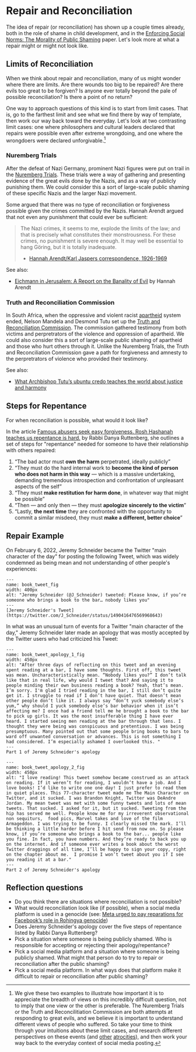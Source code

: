 # Repair and Reconciliation

The idea of repair (or reconciliation) has shown up a couple times already, both in the role of shame in child development, and in the [Enforcing Social Norms: The Morality of Public Shaming](https://philpapers.org/archive/BILESN.pdf) paper. Let's look more at what a repair might or might not look like.

## Limits of Reconciliation

When we think about repair and reconciliation, many of us might wonder where there are limits. Are there wounds too big to be repaired? Are there evils too great to be forgiven? Is anyone ever totally beyond the pale of possible reconciliation? Is there a point of no return?

One way to approach questions of this kind is to start from limit cases. That is, go to the farthest limit and see what we find there by way of template, then work our way back toward the everyday. Let's look at two contrasting limit cases: one where philosophers and cultural leaders declared that repairs were possible even after extreme wrongdoing, and one where the wrongdoers were declared unforgivable.[^nuremberg_vs_trc]

[^nuremberg_vs_trc]:  We give these two examples to illustrate how important it is to appreciate the breadth of views on this incredibly difficult question, not to imply that one view or the other is preferable.  The Nuremberg Trials or the Truth and Reconcilitiation Commission are both attempts at responding to great evils, and we believe it is important to understand different views of people who suffered. So take your time to think through your intuitions about these limit cases, and research different perspectives on these events (and [other](https://boardingschoolhealing.org/truthcommission/) [atrocities](https://en.wikipedia.org/wiki/The_Look_of_Silence)), and then work your way back to the everyday context of social media posting.


### Nuremberg Trials
After the defeat of Nazi Germany, prominent Nazi figures were put on trail in the [Nuremberg Trials](https://en.wikipedia.org/wiki/Nuremberg_trials). These trials were a way of gathering and presenting evidence of the great evils done by the Nazis, and as a way of publicly punishing them. We could consider this a sort of large-scale public shaming of these specific Nazis and the larger Nazi movement.

Some argued that there was no type of reconciliation or forgiveness possible given the crimes committed by the Nazis. Hannah Arendt argued that not even any punishment that could ever be sufficient:
> The Nazi crimes, it seems to me, explode the limits of the law; and that is precisely what constitutes their monstrousness. For these crimes, no punishment is severe enough. It may well be essential to hang Göring, but it is totally inadequate.
>
> - [Hannah Arendt/Karl Jaspers correspondence, 1926-1969](https://www.google.com/books/edition/Hannah_Arendt_Karl_Jaspers_Correspondenc/UkgoAQAAMAAJ)

See also:
- [Eichmann in Jerusalem: A Report on the Banality of Evil](https://en.wikipedia.org/wiki/Eichmann_in_Jerusalem) by Hannah Arendt

### Truth and Reconciliation Commission

In South Africa, when the oppressive and violent racist [apartheid](https://en.wikipedia.org/wiki/Apartheid) system ended, Nelson Mandela and Desmond Tutu set up the [Truth and Reconciliation Commission](https://en.wikipedia.org/wiki/Truth_and_Reconciliation_Commission_(South_Africa)). The commission gathered testimony from both victims and perpretrators of the violence and oppression of apartheid. We could also consider this a sort of large-scale public shaming of apartheid and those who hurt others through it. Unlike the Nuremberg Trials, the Truth and Reconciliation Commission gave a path for forgiveness and amnesty to the perpretrators of violence who provided their testimony.

See also:
- [What Archbishop Tutu’s ubuntu credo teaches the world about justice and harmony](https://theconversation.com/what-archbishop-tutus-ubuntu-credo-teaches-the-world-about-justice-and-harmony-84730)


## Steps for Repentance

For when reconciliation is possible, what would it look like?

In the article [Famous abusers seek easy forgiveness. Rosh Hashanah teaches us repentance is hard.](https://www.washingtonpost.com/outlook/famous-abusers-seek-easy-forgiveness-rosh-hashanah-teaches-us-repentance-is-hard/2018/09/06/c2dc2cac-b0ab-11e8-9a6a-565d92a3585d_story.html) by Rabbi Danya Ruttenberg, she outlines a set of steps for "repentance" needed for someone to have their relationship with others repaired:

1. “The bad actor must **own the harm** perpetrated, ideally publicly”
1. “They must do the hard internal work to **become the kind of person who does not harm in this way** — which is a massive undertaking, demanding tremendous introspection and confrontation of unpleasant aspects of the self”
1. “They must **make restitution for harm done**, in whatever way that might be possible”
1. “Then — and only then — they must **apologize sincerely to the victim**”
1. “Lastly, **the next time** they are confronted with the opportunity to commit a similar misdeed, they must **make a different, better choice**”


## Repair Example

On February 6, 2022, Jeremy Schneider became the Twitter "main character of the day" for posting the following Tweet, which was widely condemned as being mean and not understanding of other people's experiences:

```{figure} book_tweet.png
---
name: book_tweet_fig
width: 400px
alt: "Jeremy Schneider (@J_Schneider) tweeted: Please know, if you’re someone who brings a book to the bar… nobody likes you"
---
[Jeremy Schneider's Tweet](https://twitter.com/J_Schneider/status/1490416476569968643)
```

In what was an unusual turn of events for a Twitter "main character of the day," Jeremy Schneider later made an apology that was mostly accepted by the Twitter users who had criticized his Tweet:

```{figure} book_tweet_apology_1.png
---
name: book_tweet_apology_1_fig
width: 450px
alt: "After three days of reflecting on this tweet and an evening spent reading at a bar, I have some thoughts. First off, this tweet was mean. Uncharacteristically mean. “Nobody likes you?” I don’t talk like that in real life, why would I tweet that? And saying it to people minding their own business reading a book? Yeah, that’s mean. I’m sorry. I'm glad I tried reading in the bar, I still don’t quite get it. I struggle to read if I don’t have quiet. That doesn’t mean other people don’t like it. I always say “don’t yuck somebody else’s yum,” why should I yuck somebody else’s bar behavior when it isn’t affecting me? I once had a friend tell me he brought a book to the bar to pick up girls. It was the most insufferable thing I have ever heard. I started seeing men reading at the bar through that lens. I thought they were being was conspicuous and pretentious. I was being presumptuous. Many pointed out that some people bring books to bars to ward off unwanted conversation or advances. This is not something I had considered. I’m especially ashamed I overlooked this. "
---
Part 1 of Jeremy Schneider's apology
```

```{figure} book_tweet_apology_2.png
---
name: book_tweet_apology_2_fig
width: 450px
alt: "I love reading! This tweet somehow became construed as an attack on reading. If it weren’t for reading, I wouldn’t have a job. And I love books! I’d like to write one one day! I just prefer to read them in quiet places. This 77-character tweet made me The Main Character on Twitter, and it sucked. I was Brandon Knight, Twitter was DeAndre Jordan. My mean tweet was met with some funny tweets and lots of mean tweets. That sucked. I asked for it, but it sucked. Tweeting from the hip has served me well. People know me for my irreverent observational non sequiturs,  food pics, Marvel takes and love of the film Armageddon. I was trying to be funny. I clearly missed the mark. I’ll be thinking a little harder before I hit send from now on. So please know, if you’re someone who brings a book to the bar... people like you fine. In fact, you have numbers. And they’re ready to back you up on the internet. And if someone ever writes a book about the worst Twitter draggings of all time, I’ll be happy to sign your copy, right on the chapter about me.  I promise I won’t tweet about you if I see you reading it at a bar."
---
Part 2 of Jeremy Schneider's apology
```



## Reflection questions
- Do you think there are situations where reconciliation is not possible?
- What would reconciliation look like (if possible), when a social media platform is used in a genocide (see: [Meta urged to pay reparations for Facebook’s role in Rohingya genocide](https://techcrunch.com/2022/09/29/amnesty-report-facebook-rohingya-reparations/))
- Does Jeremy Schneider's apology cover the five steps of repentance listed by Rabbi Danya Ruttenberg?
- Pick a situation where someone is being publicly shamed. Who is responsible for accepting or rejecting their apology/repentance?
- Pick a social media platform and a situation where someone is being publicly shamed. What might that person do to try to repair or reconciliation after the public shaming?
- Pick a social media platform. In what ways does that platform make it difficult to repair or reconciliation after public shaming?
